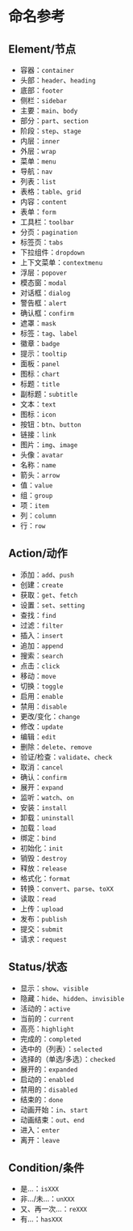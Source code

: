 # 命名参考

## Element/节点

- 容器：`container`
- 头部：`header`、`heading`
- 底部：`footer`
- 侧栏：`sidebar`
- 主要：`main`、`body`
- 部分：`part`、`section`
- 阶段：`step`、`stage`
- 内层：`inner`
- 外层：`wrap`
- 菜单：`menu`
- 导航：`nav`
- 列表：`list`
- 表格：`table`、`grid`
- 内容：`content`
- 表单：`form`
- 工具栏：`toolbar`
- 分页：`pagination`
- 标签页：`tabs`
- 下拉组件：`dropdown`
- 上下文菜单：`contextmenu`
- 浮层：`popover`
- 模态窗：`modal`
- 对话框：`dialog`
- 警告框：`alert`
- 确认框：`confirm`
- 遮罩：`mask`
- 标签：`tag`、`label`
- 徽章：`badge`
- 提示：`tooltip`
- 面板：`panel`
- 图标：`chart`
- 标题：`title`
- 副标题：`subtitle`
- 文本：`text`
- 图标：`icon`
- 按钮：`btn`、`button`
- 链接：`link`
- 图片：`img`、`image`
- 头像：`avatar`
- 名称：`name`
- 箭头：`arrow`
- 值：`value`
- 组：`group`
- 项：`item`
- 列：`column`
- 行：`row`

## Action/动作

- 添加：`add`、`push`
- 创建：`create`
- 获取：`get`、`fetch`
- 设置：`set`、`setting`
- 查找：`find`
- 过滤：`filter`
- 插入：`insert`
- 追加：`append`
- 搜索：`search`
- 点击：`click`
- 移动：`move`
- 切换：`toggle`
- 启用：`enable`
- 禁用：`disable`
- 更改/变化：`change`
- 修改：`update`
- 编辑：`edit`
- 删除：`delete`、`remove`
- 验证/检查：`validate`、`check`
- 取消：`cancel`
- 确认：`confirm`
- 展开：`expand`
- 监听：`watch`、`on`
- 安装：`install`
- 卸载：`uninstall`
- 加载：`load`
- 绑定：`bind`
- 初始化：`init`
- 销毁：`destroy`
- 释放：`release`
- 格式化：`format`
- 转换：`convert`、`parse`、`toXX`
- 读取：`read`
- 上传：`upload`
- 发布：`publish`
- 提交：`submit`
- 请求：`request`

## Status/状态

- 显示：`show`、`visible`
- 隐藏：`hide`、`hidden`、`invisible`
- 活动的：`active`
- 当前的：`current`
- 高亮：`highlight`
- 完成的：`completed`
- 选中的（列表）：`selected`
- 选择的（单选/多选）：`checked`
- 展开的：`expanded`
- 启动的：`enabled`
- 禁用的：`disabled`
- 结束的：`done`
- 动画开始：`in`、`start`
- 动画结束：`out`、`end`
- 进入：`enter`
- 离开：`leave`

## Condition/条件

- 是...：`isXXX`
- 非.../未...：`unXXX`
- 又、再一次...：`reXXX`
- 有...：`hasXXX`
